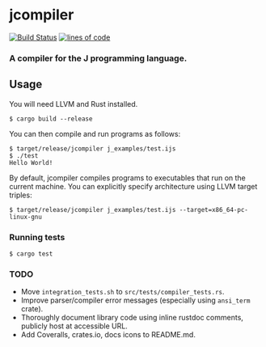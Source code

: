 # jcompiler

[![Build Status](https://travis-ci.com/mattjquinn/jcompiler.svg?branch=master)](https://travis-ci.com/mattjquinn/jcompiler)
[![lines of code](https://tokei.rs/b1/github/mattjquinn/jcompiler)](https://github.com/Aaronepower/tokei)

### A compiler for the J programming language.

## Usage

You will need LLVM and Rust installed.

    $ cargo build --release

You can then compile and run programs as follows:

```
$ target/release/jcompiler j_examples/test.ijs
$ ./test
Hello World!
```

By default, jcompiler compiles programs to executables that run on the
current machine. You can explicitly specify architecture using LLVM
target triples:

```
$ target/release/jcompiler j_examples/test.ijs --target=x86_64-pc-linux-gnu
```

### Running tests

```
$ cargo test
```

### TODO
* Move `integration_tests.sh` to `src/tests/compiler_tests.rs`.
* Improve parser/compiler error messages (especially using `ansi_term` crate).
* Thoroughly document library code using inline rustdoc comments, publicly host at accessible URL.
* Add Coveralls, crates.io, docs icons to README.md.